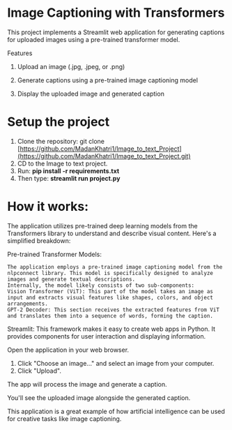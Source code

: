 # Image Captioning with Transformers
This project implements a Streamlit web application for generating captions for uploaded images using a pre-trained transformer model.

Features
  1. Upload an image (.jpg, .jpeg, or .png)
  
  2. Generate captions using a pre-trained image captioning model
  
  3. Display the uploaded image and generated caption


# Setup the project
  1. Clone the repository: git clone [https://github.com/MadanKhatri1/Image_to_text_Project](https://github.com/MadanKhatri1/Image_to_text_Project.git)
  2. CD to the Image to text project.
  3. Run: **pip install -r requirements.txt**
  4. Then type: **streamlit run project.py**



# How it works:

The application utilizes pre-trained deep learning models from the Transformers library to understand and describe visual content. Here's a simplified breakdown:

  Pre-trained Transformer Models:
  
    The application employs a pre-trained image captioning model from the nlpconnect library. This model is specifically designed to analyze images and generate textual descriptions.
    Internally, the model likely consists of two sub-components:
    Vision Transformer (ViT): This part of the model takes an image as input and extracts visual features like shapes, colors, and object arrangements.
    GPT-2 Decoder: This section receives the extracted features from ViT and translates them into a sequence of words, forming the caption.

  Streamlit: This framework makes it easy to create web apps in Python. It provides components for user interaction and displaying information.
  
Open the application in your web browser.
  1. Click "Choose an image..." and select an image from your computer.
  2. Click "Upload".
     
The app will process the image and generate a caption.

You'll see the uploaded image alongside the generated caption.

This application is a great example of how artificial intelligence can be used for creative tasks like image captioning.
